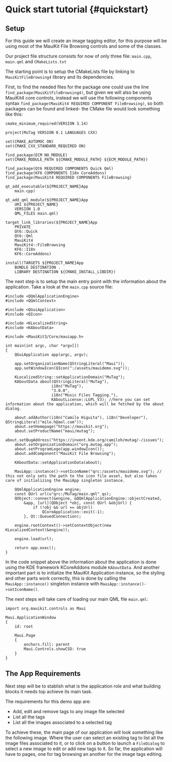 Quick start tutorial {#quickstart}
===================

## Setup 

For this guide we will create an image tagging editor, for this purpose will be using most of the MauiKit File Browsing controls and some of the classes.

Our project file structure consists for now of only three file: `main.cpp`, `main.qml` and `CMakeLists.txt`

The starting point is to setup the CMakeLists file by linking to `MauiKitFileBrowsing4` library and its dependencies.

First, to find the needed files for the package one could use the line `find_package(MauiKitFileBrowsing4)`, but given we will also be using MauiKit4 core controls, instead we will use the following components syntax `find_package(MauiKit4 REQUIRED COMPONENT FileBrowsing)`, so both packages can be found and linked- the CMake file would look something like this:

    cmake_minimum_required(VERSION 3.14)

    project(MuTag VERSION 0.1 LANGUAGES CXX)

    set(CMAKE_AUTOMOC ON)
    set(CMAKE_CXX_STANDARD_REQUIRED ON)

    find_package(ECM NO_MODULE)
    set(CMAKE_MODULE_PATH ${CMAKE_MODULE_PATH} ${ECM_MODULE_PATH})

    find_package(Qt6 REQUIRED COMPONENTS Quick Qml)
    find_package(KF6 COMPONENTS I18n CoreAddons)
    find_package(MauiKit4 REQUIRED COMPONENTS FileBrowsing)

    qt_add_executable(${PROJECT_NAME}App
        main.cpp)

    qt_add_qml_module(${PROJECT_NAME}App
        URI ${PROJECT_NAME}
        VERSION 1.0
        QML_FILES main.qml)

    target_link_libraries(${PROJECT_NAME}App
        PRIVATE
        Qt6::Quick
        Qt6::Qml
        MauiKit4
        MauiKit4::FileBrowsing
        KF6::I18n
        KF6::CoreAddons)

    install(TARGETS ${PROJECT_NAME}App
        BUNDLE DESTINATION .
        LIBRARY DESTINATION ${CMAKE_INSTALL_LIBDIR})


The next step is to setup the main entry point with the information about the application. Take a look at the `main.cpp` source file:

    #include <QQmlApplicationEngine>
    #include <QQmlContext>

    #include <QGuiApplication>
    #include <QIcon>

    #include <KLocalizedString>
    #include <KAboutData>

    #include <MauiKit3/Core/mauiapp.h>

    int main(int argc, char *argv[])
    {
        QGuiApplication app(argc, argv);

        app.setOrganizationName(QStringLiteral("Maui"));
        app.setWindowIcon(QIcon(":/assets/mauidemo.svg"));

        KLocalizedString::setApplicationDomain("MuTag");
        KAboutData about(QStringLiteral("MuTag"),
                        i18n("MuTag"),
                        "3.0.0",
                        i18n("Music Files Tagging."),
                        KAboutLicense::LGPL_V3); //here you can set information about the application, which will be fetched by the about dialog.

        about.addAuthor(i18n("Camilo Higuita"), i18n("Developer"), QStringLiteral("milo.h@aol.com"));
        about.setHomepage("https://mauikit.org");
        about.setProductName("maui/mutag");
        about.setBugAddress("https://invent.kde.org/camiloh/mutag/-/issues");
        about.setOrganizationDomain("org.mutag.app");
        about.setProgramLogo(app.windowIcon());
        about.addComponent("MauiKit File Browsing");

        KAboutData::setApplicationData(about);
        
        MauiApp::instance()->setIconName("qrc:/assets/mauidemo.svg"); // this not only sets the path to the icon file asset, but also takes care of initializing the MauiApp singleton instance.

        QQmlApplicationEngine engine;
        const QUrl url(u"qrc:/MuTag/main.qml"_qs);
        QObject::connect(&engine, &QQmlApplicationEngine::objectCreated,
            &app, [url](QObject *obj, const QUrl &objUrl) {
                if (!obj && url == objUrl)
                    QCoreApplication::exit(-1);
            }, Qt::QueuedConnection);

        engine.rootContext()->setContextObject(new KLocalizedContext(&engine));

        engine.load(url);

        return app.exec();
    }

In the code snippet above the information about the application is done using the KDE framework KCoreAddons module `KAboutData`. And another important part is to initialize the MauiKit Application instance, so the styling and other parts work correctly, this is done by calling the `MauiApp::instance()` singleton instance with `MauiApp::instance()->setIconName()`.

The next steps will take care of loading our main QML file `main.qml`:

    import org.mauikit.controls as Maui

    Maui.ApplicationWindow
    {
        id: root

        Maui.Page
        {
            anchors.fill: parent
            Maui.Controls.showCSD: true
        }
    }

## The App Requirements 
Next step will be to stablish what is the application role and what building blocks it needs top achieve its main task.

The requirements for this demo app are:
- Add, edit and remove tags to any image file selected
- List all the tags
- List all the images associated to a selected tag

To achieve these, the main page of our application will look something like the following image. Where the user can select an existing tag to list all the image files associated to it, or to click on a button to launch a `FileDialog` to select a new image to edit or add new tags to it. So far, the application will have to pages, one for tag browsing an another for the image tags editing.

 
